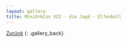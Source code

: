 ```yaml
---
layout: gallery
title: MiniOrkCon VII - die Jagd - Elfenball
---
```


[Zurück](..)
{: .gallery_back}
